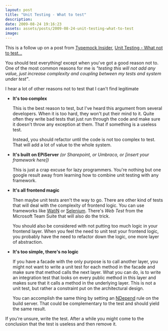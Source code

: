 ```yaml
---
layout: post
title: "Unit Testing - What to test"
description:
date: 2009-08-24 19:16:23
assets: assets/posts/2009-08-24-unit-testing-what-to-test
image: 
---
```


This is a follow up on a post from <a href="http://blog.typemock.com/">Typemock</a><a href="http://blog.typemock.com/"> Insider</a>, <a href="http://blog.typemock.com/2009/08/unit-testing-what-not-to-test.html">Unit Testing - What not to test...</a>

You should test everything! except when you've got a good reason not to. One of the most common reasons for me is <em>"testing this will not add any value, just increase complexity and coupling between my tests and system under test"</em>.

I hear a lot of other reasons not to test that I can't find legitimate
<ul>
 <li><strong>It's too complex</strong>

This is the best reason to test, but I've heard this argument from several developers. When it is too hard, they won't put their mind to it. Quite often they write bad tests that just run through the code and make sure it doesn't throw any exception at them. That if something is a useless test.

Instead, you should refactor until the code is not too complex to test. That will add a lot of value to the whole system.</li>
 <li><strong>It's built on EPiServer</strong> <em>(or Sharepoint, or Umbraco, or [insert your framework here])</em>

This is just a crap excuse for lazy programmers. You're nothing but one google result away from learning how to combine unit testing with any framework.</li>
 <li><strong>It's all frontend magic</strong>

Then maybe unit tests aren't the way to go. There are other kind of tests that will deal with the complexity of frontend logic. You can use frameworks like <a href="http://watin.sourceforge.net/">WatiN</a> or <a href="http://seleniumhq.org/">Selenium</a>. There's <em>Web Test</em> from the Microsoft Team Suite that will also do the trick.

You should also be considered with not putting too much logic in your frontend layer. When you feel the need to unit test your frontend logic, you probably have the need to refactor down the logic,  one more layer of abstraction.</li>
 <li> <strong>It's too simple, there's no logic</strong>

If you have a facade with the only purpose is to call another layer, you might not want to write a unit test for each method in the facade and make sure that method calls the next layer. What you can do, is to write an integration test that looks on every public method in this layer and makes sure that it calls a method in the underlying layer. This is not a unit test, but rather a constraint put on the architectural design.

You can accomplish the same thing by setting an <a href="http://www.ndepend.com/">NDepend</a> rule on the build server. That could be complementary to the test and should yield the same result.</li>
</ul>
If you're unsure, write the test. After a while you might come to the conclusion that the test is useless and then remove it.
